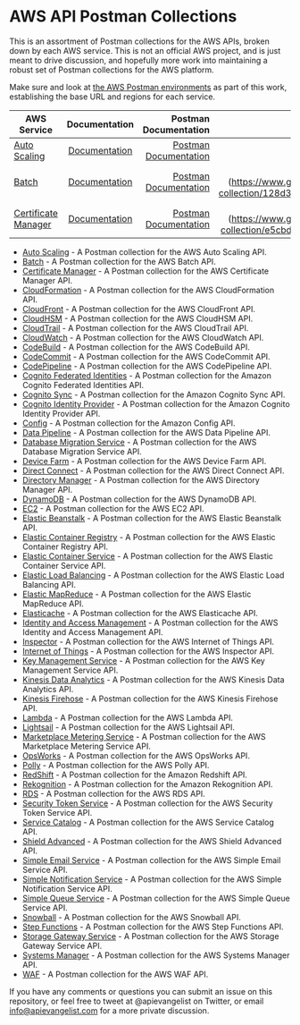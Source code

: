 # AWS API Postman Collections
This is an assortment of Postman collections for the AWS APIs, broken down by each AWS service. This is not an official AWS project, and is just meant to drive discussion, and hopefully more work into maintaining a robust set of Postman collections for the AWS platform.

Make sure and look at [the AWS Postman environments](environments.md) as part of this work, establishing the base URL and regions for each service.

| AWS Service | Documentation | Postman Documentation | Postman Collection |
| ------------- | :-------------: | -----: | -----: |
| [Auto Scaling](auto-scaling/README.md) | [Documentation](https://docs.aws.amazon.com/autoscaling/ec2/APIReference/Welcome.html) | [Postman Documentation](https://documenter.getpostman.com/view/35240/SW7Z2Tkj) | [![Run in Postman](https://run.pstmn.io/button.svg)](https://www.getpostman.com/run-collection/36ee4d2b75b4b808f17f) |
| [Batch](batch/README.md) | [Documentation](https://docs.aws.amazon.com/batch/latest/APIReference/Welcome.html) | [Postman Documentation](https://documenter.getpostman.com/view/35240/SW7Z2nYr) | ![Run in Postman](https://run.pstmn.io/button.svg)](https://www.getpostman.com/run-collection/128d365e471ce5789025) |
| [Certificate Manager](certificate-manager/README.md) | [Documentation](https://docs.aws.amazon.com/acm/latest/APIReference/Welcome.html) | [Postman Documentation](https://documenter.getpostman.com/view/35240/SW7XbV7y) | ![Run in Postman](https://run.pstmn.io/button.svg)](https://www.getpostman.com/run-collection/e5cbd6b6eac817242265) |

- [Auto Scaling](auto-scaling/README.md) - A Postman collection for the AWS Auto Scaling API.
- [Batch](batch/README.md) - A Postman collection for the AWS Batch API.
- [Certificate Manager](certificate-manager/README.md) - A Postman collection for the AWS Certificate Manager API.
- [CloudFormation](cloudformation/README.md) - A Postman collection for the AWS CloudFormation API.
- [CloudFront](cloudfront/README.md) - A Postman collection for the AWS CloudFront API.
- [CloudHSM](cloudhsm/README.md) - A Postman collection for the AWS CloudHSM API.
- [CloudTrail](cloudtrail/README.md) - A Postman collection for the AWS CloudTrail API.
- [CloudWatch](cloudwatch/README.md) - A Postman collection for the AWS CloudWatch API.
- [CodeBuild](codebuild/README.md) - A Postman collection for the AWS CodeBuild API.
- [CodeCommit](codecommit/README.md) - A Postman collection for the AWS CodeCommit API.
- [CodePipeline](codepipeline/README.md) - A Postman collection for the AWS CodePipeline API.
- [Cognito Federated Identities](cognito-federated-identities/README.md) - A Postman collection for the Amazon Cognito Federated Identities API.
- [Cognito Sync](cognito-sync/README.md) - A Postman collection for the Amazon Cognito Sync API.
- [Cognito Identity Provider](cognito-identity-provider/README.md) - A Postman collection for the Amazon Cognito Identity Provider API.
- [Config](config/README.md) - A Postman collection for the Amazon Config API.
- [Data Pipeline](data-pipeline/README.md) - A Postman collection for the AWS Data Pipeline API.
- [Database Migration Service](database-migration-service/README.md) - A Postman collection for the AWS Database Migration Service API.
- [Device Farm](device-farm/README.md) - A Postman collection for the AWS Device Farm API.
- [Direct Connect](direct-connect/README.md) - A Postman collection for the AWS Direct Connect API.
- [Directory Manager](directory-manager/README.md) - A Postman collection for the AWS Directory Manager API.
- [DynamoDB](dynamodb/README.md) - A Postman collection for the AWS DynamoDB API.
- [EC2](ec2/README.md) - A Postman collection for the AWS EC2 API.
- [Elastic Beanstalk](elastic-beanstalk/README.md) - A Postman collection for the AWS Elastic Beanstalk API.
- [Elastic Container Registry](elastic-container-registry/README.md) - A Postman collection for the AWS Elastic Container Registry API.
- [Elastic Container Service](elastic-container-service/README.md) - A Postman collection for the AWS Elastic Container Service API.
- [Elastic Load Balancing](elastic-load-balancing/README.md) - A Postman collection for the AWS Elastic Load Balancing API.
- [Elastic MapReduce](elastic-mapreduce/README.md) - A Postman collection for the AWS Elastic MapReduce API.
- [Elasticache](elasticache/README.md) - A Postman collection for the AWS Elasticache API.
- [Identity and Access Management](identity-and-access-management/README.md) - A Postman collection for the AWS Identity and Access Management API.
- [Inspector](internet-of-things/README.md) - A Postman collection for the AWS Internet of Things API.
- [Internet of Things](inspector/README.md) - A Postman collection for the AWS Inspector API.
- [Key Management Service](key-management-service/README.md) - A Postman collection for the AWS Key Management Service API.
- [Kinesis Data Analytics](kinesis-data-analytics/README.md) - A Postman collection for the AWS Kinesis Data Analytics API.
- [Kinesis Firehose](kinesis-firehose/README.md) - A Postman collection for the AWS Kinesis Firehose API.
- [Lambda](lambda/README.md) - A Postman collection for the AWS Lambda API.
- [Lightsail](lightsail/README.md) - A Postman collection for the AWS Lightsail API.
- [Marketplace Metering Service](marketplace-metering-service/README.md) - A Postman collection for the AWS Marketplace Metering Service API.
- [OpsWorks](opsworks/README.md) - A Postman collection for the AWS OpsWorks API.
- [Polly](polly/README.md) - A Postman collection for the AWS Polly API.
- [RedShift](redshift/README.md) - A Postman collection for the Amazon Redshift API.
- [Rekognition](rekognition/README.md) - A Postman collection for the Amazon Rekognition API.
- [RDS](rds/README.md) - A Postman collection for the AWS RDS API.
- [Security Token Service](security-token-service/README.md) - A Postman collection for the AWS Security Token Service API.
- [Service Catalog](service-catalog/README.md) - A Postman collection for the AWS Service Catalog API.
- [Shield Advanced](shield-advanced/README.md) - A Postman collection for the AWS Shield Advanced API.
- [Simple Email Service](simple-email-service/README.md) - A Postman collection for the AWS Simple Email Service API.
- [Simple Notification Service](simple-notification-service/README.md) - A Postman collection for the AWS Simple Notification Service API.
- [Simple Queue Service](simple-queue-service/README.md) - A Postman collection for the AWS Simple Queue Service API.
- [Snowball](snowball/README.md) - A Postman collection for the AWS Snowball API.
- [Step Functions](step-functions/README.md) - A Postman collection for the AWS Step Functions API.
- [Storage Gateway Service](storage-gateway-service/README.md) - A Postman collection for the AWS Storage Gateway Service API.
- [Systems Manager](systems-manager/README.md) - A Postman collection for the AWS Systems Manager API.
- [WAF](waf/README.md) - A Postman collection for the AWS WAF API.

If you have any comments or questions you can submit an issue on this repository, or feel free to tweet at @apievangelist on Twitter, or email info@apievangelist.com for a more private discussion.

